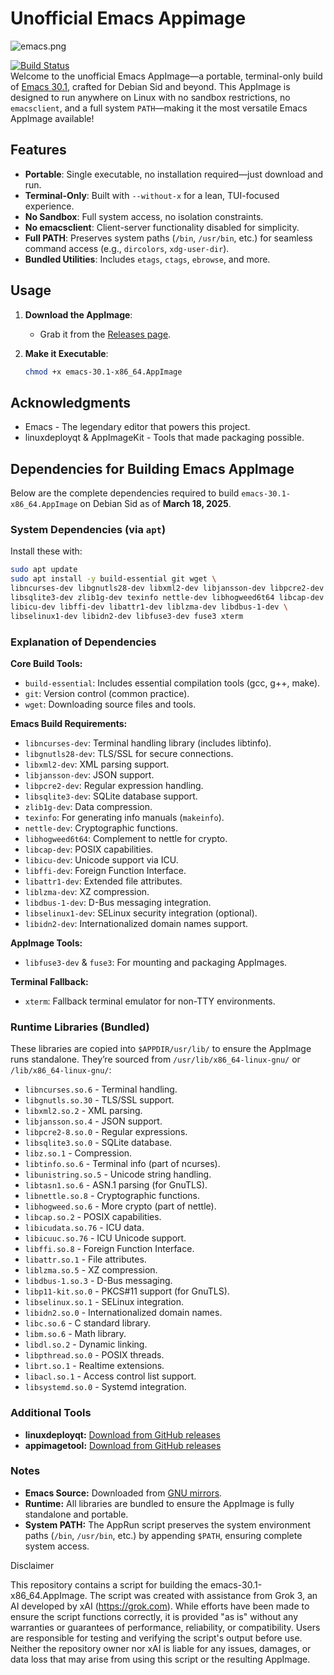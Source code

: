# Unofficial Emacs Appimage

![emacs.png](https://www.gnu.org/software/emacs/images/emacs.png)

[![Build Status](https://img.shields.io/badge/build-passing-brightgreen.svg)](https://github.com/danrobi11/emacs-appimage/actions)  
Welcome to the unofficial Emacs AppImage—a portable, terminal-only build of [Emacs 30.1](https://www.gnu.org/software/emacs/), crafted for Debian Sid and beyond. This AppImage is designed to run anywhere on Linux with no sandbox restrictions, no `emacsclient`, and a full system `PATH`—making it the most versatile Emacs AppImage available!

## Features
- **Portable**: Single executable, no installation required—just download and run.
- **Terminal-Only**: Built with `--without-x` for a lean, TUI-focused experience.
- **No Sandbox**: Full system access, no isolation constraints.
- **No emacsclient**: Client-server functionality disabled for simplicity.
- **Full PATH**: Preserves system paths (`/bin`, `/usr/bin`, etc.) for seamless command access (e.g., `dircolors`, `xdg-user-dir`).
- **Bundled Utilities**: Includes `etags`, `ctags`, `ebrowse`, and more.

## Usage

1. **Download the AppImage**:
   - Grab it from the [Releases page](https://github.com/danrobi11/emacs-appimage/releases).

2. **Make it Executable**:
   ```bash
   chmod +x emacs-30.1-x86_64.AppImage

## Acknowledgments

- Emacs - The legendary editor that powers this project.
- linuxdeployqt & AppImageKit - Tools that made packaging possible.

## Dependencies for Building Emacs AppImage

Below are the complete dependencies required to build `emacs-30.1-x86_64.AppImage` on Debian Sid as of **March 18, 2025**.

### System Dependencies (via `apt`)

Install these with:

```bash
sudo apt update
sudo apt install -y build-essential git wget \
libncurses-dev libgnutls28-dev libxml2-dev libjansson-dev libpcre2-dev \
libsqlite3-dev zlib1g-dev texinfo nettle-dev libhogweed6t64 libcap-dev \
libicu-dev libffi-dev libattr1-dev liblzma-dev libdbus-1-dev \
libselinux1-dev libidn2-dev libfuse3-dev fuse3 xterm
```

### Explanation of Dependencies

**Core Build Tools:**
- `build-essential`: Includes essential compilation tools (gcc, g++, make).
- `git`: Version control (common practice).
- `wget`: Downloading source files and tools.

**Emacs Build Requirements:**
- `libncurses-dev`: Terminal handling library (includes libtinfo).
- `libgnutls28-dev`: TLS/SSL for secure connections.
- `libxml2-dev`: XML parsing support.
- `libjansson-dev`: JSON support.
- `libpcre2-dev`: Regular expression handling.
- `libsqlite3-dev`: SQLite database support.
- `zlib1g-dev`: Data compression.
- `texinfo`: For generating info manuals (`makeinfo`).
- `nettle-dev`: Cryptographic functions.
- `libhogweed6t64`: Complement to nettle for crypto.
- `libcap-dev`: POSIX capabilities.
- `libicu-dev`: Unicode support via ICU.
- `libffi-dev`: Foreign Function Interface.
- `libattr1-dev`: Extended file attributes.
- `liblzma-dev`: XZ compression.
- `libdbus-1-dev`: D-Bus messaging integration.
- `libselinux1-dev`: SELinux security integration (optional).
- `libidn2-dev`: Internationalized domain names support.

**AppImage Tools:**
- `libfuse3-dev` & `fuse3`: For mounting and packaging AppImages.

**Terminal Fallback:**
- `xterm`: Fallback terminal emulator for non-TTY environments.

### Runtime Libraries (Bundled)

These libraries are copied into `$APPDIR/usr/lib/` to ensure the AppImage runs standalone. They’re sourced from `/usr/lib/x86_64-linux-gnu/` or `/lib/x86_64-linux-gnu/`:

- `libncurses.so.6` - Terminal handling.
- `libgnutls.so.30` - TLS/SSL support.
- `libxml2.so.2` - XML parsing.
- `libjansson.so.4` - JSON support.
- `libpcre2-8.so.0` - Regular expressions.
- `libsqlite3.so.0` - SQLite database.
- `libz.so.1` - Compression.
- `libtinfo.so.6` - Terminal info (part of ncurses).
- `libunistring.so.5` - Unicode string handling.
- `libtasn1.so.6` - ASN.1 parsing (for GnuTLS).
- `libnettle.so.8` - Cryptographic functions.
- `libhogweed.so.6` - More crypto (part of nettle).
- `libcap.so.2` - POSIX capabilities.
- `libicudata.so.76` - ICU data.
- `libicuuc.so.76` - ICU Unicode support.
- `libffi.so.8` - Foreign Function Interface.
- `libattr.so.1` - File attributes.
- `liblzma.so.5` - XZ compression.
- `libdbus-1.so.3` - D-Bus messaging.
- `libp11-kit.so.0` - PKCS#11 support (for GnuTLS).
- `libselinux.so.1` - SELinux integration.
- `libidn2.so.0` - Internationalized domain names.
- `libc.so.6` - C standard library.
- `libm.so.6` - Math library.
- `libdl.so.2` - Dynamic linking.
- `libpthread.so.0` - POSIX threads.
- `librt.so.1` - Realtime extensions.
- `libacl.so.1` - Access control list support.
- `libsystemd.so.0` - Systemd integration.

### Additional Tools

- **linuxdeployqt:** [Download from GitHub releases](https://github.com/probonopd/linuxdeployqt/releases)
- **appimagetool:** [Download from GitHub releases](https://github.com/AppImage/AppImageKit/releases)

### Notes

- **Emacs Source:** Downloaded from [GNU mirrors](https://mirrors.ocf.berkeley.edu/gnu/emacs/emacs-30.1.tar.gz).
- **Runtime:** All libraries are bundled to ensure the AppImage is fully standalone and portable.
- **System PATH:** The AppRun script preserves the system environment paths (`/bin`, `/usr/bin`, etc.) by appending `$PATH`, ensuring complete system access.

Disclaimer

This repository contains a script for building the emacs-30.1-x86_64.AppImage. The script was created with assistance from Grok 3, an AI developed by xAI (https://grok.com). While efforts have been made to ensure the script functions correctly, it is provided "as is" without any warranties or guarantees of performance, reliability, or compatibility. Users are responsible for testing and verifying the script's output before use. Neither the repository owner nor xAI is liable for any issues, damages, or data loss that may arise from using this script or the resulting AppImage.

